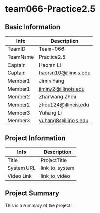 # team066-Practice2.5

## Basic Information

|   Info      |        Description     |
| ----------- | ---------------------- |
| TeamID      |        Team-066        |
| TeamName    |       Practice2.5      |
| Captain     |        Haoran Li       |
| Captain     | haoran10@illinois.edu  |
| Member1     |        Jimin Yang      |
| Member1     |   jiminy2@illinois.edu |
| Member2     |     Zhanwang Zhou      |
| Member2     |  zhou124@illinois.edu  |
| Member3     |        Yuhang Li       |
| Member3     |   yuhang8@illinois.edu |

## Project Information

|   Info      |        Description     |
| ----------- | ---------------------- |
|  Title      |       ProjectTitle     |
| System URL  |      link_to_system    |
| Video Link  |      link_to_video     |

## Project Summary

This is a summary of the project!
